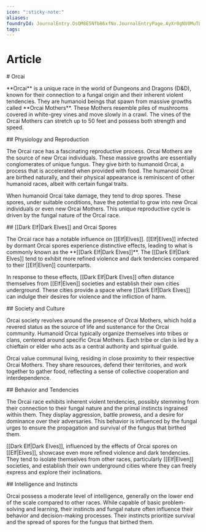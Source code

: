 ```yaml
---
icon: ":sticky-note:"
aliases: 
foundryId: JournalEntry.OsQM8E5NfbB6xfNo.JournalEntryPage.AyXr0gNV0MuTLOe6
tags:
---
```


# Article
\# Orcai

\*\*Orcai\*\* is a unique race in the world of Dungeons and Dragons (D&D), known for their connection to a fungal origin and their inherent violent tendencies. They are humanoid beings that spawn from massive growths called \*\*Orcai Mothers\*\*. These Mothers resemble piles of mushrooms covered in white-grey vines and move slowly in a crawl. The vines of the Orcai Mothers can stretch up to 50 feet and possess both strength and speed.

\## Physiology and Reproduction

The Orcai race has a fascinating reproductive process. Orcai Mothers are the source of new Orcai individuals. These massive growths are essentially conglomerates of unique fungus. They give birth to humanoid Orcai, a process that is accelerated when provided with food. The humanoid Orcai are birthed naturally, and their physical appearance is reminiscent of other humanoid races, albeit with certain fungal traits.

When humanoid Orcai take damage, they tend to drop spores. These spores, under suitable conditions, have the potential to grow into new Orcai individuals or even new Orcai Mothers. This unique reproductive cycle is driven by the fungal nature of the Orcai race.

\## [[Dark Elf|Dark Elves]] and Orcai Spores

The Orcai race has a notable influence on [[Elf|Elves]]. [[Elf|Elves]] infected by dormant Orcai spores experience distinctive effects, leading to what is commonly known as the \*\*[[Dark Elf|Dark Elves]]\*\*. The [[Dark Elf|Dark Elves]] tend to exhibit more refined violence and dark tendencies compared to their [[Elf|Elven]] counterparts.

In response to these effects, [[Dark Elf|Dark Elves]] often distance themselves from [[Elf|Elven]] societies and establish their own cities underground. These cities provide a space where [[Dark Elf|Dark Elves]] can indulge their desires for violence and the infliction of harm.

\## Society and Culture

Orcai society revolves around the presence of Orcai Mothers, which hold a revered status as the source of life and sustenance for the Orcai community. Humanoid Orcai typically organize themselves into tribes or clans, centered around specific Orcai Mothers. Each tribe or clan is led by a chieftain or elder who acts as a central authority and spiritual guide.

Orcai value communal living, residing in close proximity to their respective Orcai Mothers. They share resources, defend their territories, and work together to gather food, reflecting a sense of collective cooperation and interdependence.

\## Behavior and Tendencies

The Orcai race exhibits inherent violent tendencies, possibly stemming from their connection to their fungal nature and the primal instincts ingrained within them. They display aggression, battle prowess, and a desire for dominance over their adversaries. This behavior is influenced by the fungal urges to ensure the propagation and survival of the fungus that birthed them.

[[Dark Elf|Dark Elves]], influenced by the effects of Orcai spores on [[Elf|Elves]], showcase even more refined violence and dark tendencies. They tend to isolate themselves from other races, particularly [[Elf|Elven]] societies, and establish their own underground cities where they can freely express and explore their inclinations.

\## Intelligence and Instincts

Orcai possess a moderate level of intelligence, generally on the lower end of the scale compared to other races. While capable of basic problem-solving and learning, their instincts and fungal nature often influence their behavior and decision-making processes. Their instincts prioritize survival and the spread of spores for the fungus that birthed them.